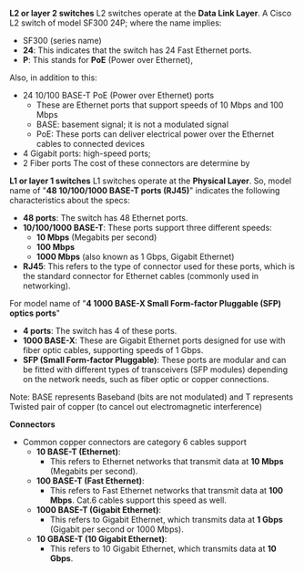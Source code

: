 
**L2 or layer 2 switches**
L2 switches operate at the **Data Link Layer**. A Cisco L2 switch of model SF300 24P; where the name implies:
- SF300 (series name)
- **24**: This indicates that the switch has 24 Fast Ethernet ports.
- **P**: This stands for **PoE** (Power over Ethernet),

Also, in addition to this:
- 24 10/100 BASE-T PoE (Power over Ethernet) ports
	- These are Ethernet ports that support speeds of 10 Mbps and 100 Mbps
	- BASE: basement signal; it is not a modulated signal
	- PoE: These ports can deliver electrical power over the Ethernet cables to connected devices
- 4 Gigabit ports: high-speed ports; 
- 2 Fiber ports
The cost of these connectors are determine by 

**L1 or layer 1 switches**
L1 switches operate at the **Physical Layer**. So, model name of "**48 10/100/1000 BASE-T ports (RJ45)**" indicates the following characteristics about the specs:
- **48 ports**: The switch has 48 Ethernet ports.
- **10/100/1000 BASE-T**: These ports support three different speeds:
    - **10 Mbps** (Megabits per second)
    - **100 Mbps**
    - **1000 Mbps** (also known as 1 Gbps, Gigabit Ethernet)
- **RJ45**: This refers to the type of connector used for these ports, which is the standard connector for Ethernet cables (commonly used in networking).

For model name of "**4 1000 BASE-X Small Form-factor Pluggable (SFP) optics ports**"
- **4 ports**: The switch has 4 of these ports.
- **1000 BASE-X**: These are Gigabit Ethernet ports designed for use with fiber optic cables, supporting speeds of 1 Gbps.
- **SFP (Small Form-factor Pluggable)**: These ports are modular and can be fitted with different types of transceivers (SFP modules) depending on the network needs, such as fiber optic or copper connections.

Note: BASE represents Baseband (bits are not modulated) and T represents Twisted pair of copper (to cancel out electromagnetic interference)

**Connectors**
- Common copper connectors are category 6 cables support
	- **10 BASE-T (Ethernet)**:
	    - This refers to Ethernet networks that transmit data at **10 Mbps** (Megabits per second). 
	- **100 BASE-T (Fast Ethernet)**:
	    - This refers to Fast Ethernet networks that transmit data at **100 Mbps**. Cat.6 cables support this speed as well.
	- **1000 BASE-T (Gigabit Ethernet)**:
	    - This refers to Gigabit Ethernet, which transmits data at **1 Gbps** (Gigabit per second or 1000 Mbps). 
	- **10 GBASE-T (10 Gigabit Ethernet)**:
	    - This refers to 10 Gigabit Ethernet, which transmits data at **10 Gbps**. 
